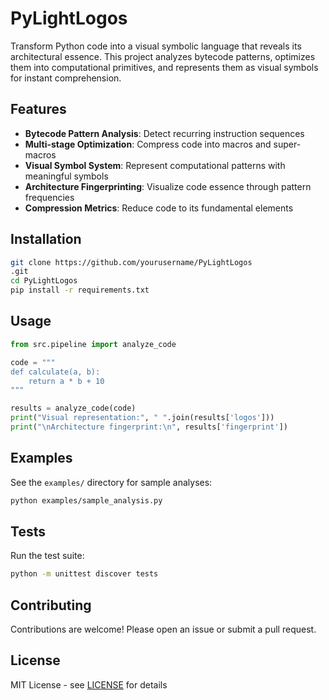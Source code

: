 # PyLightLogos

Transform Python code into a visual symbolic language that reveals its architectural essence. 
This project analyzes bytecode patterns, optimizes them into computational primitives, 
and represents them as visual symbols for instant comprehension.

## Features

- **Bytecode Pattern Analysis**: Detect recurring instruction sequences
- **Multi-stage Optimization**: Compress code into macros and super-macros
- **Visual Symbol System**: Represent computational patterns with meaningful symbols
- **Architecture Fingerprinting**: Visualize code essence through pattern frequencies
- **Compression Metrics**: Reduce code to its fundamental elements

## Installation

```bash
git clone https://github.com/yourusername/PyLightLogos
.git
cd PyLightLogos
pip install -r requirements.txt
```

## Usage

```python
from src.pipeline import analyze_code

code = """
def calculate(a, b):
    return a * b + 10
"""

results = analyze_code(code)
print("Visual representation:", " ".join(results['logos']))
print("\nArchitecture fingerprint:\n", results['fingerprint'])
```

## Examples

See the `examples/` directory for sample analyses:
```bash
python examples/sample_analysis.py
```

## Tests

Run the test suite:
```bash
python -m unittest discover tests
```

## Contributing

Contributions are welcome! Please open an issue or submit a pull request.

## License

MIT License - see [LICENSE](LICENSE) for details
